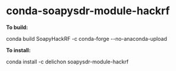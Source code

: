 # conda-soapysdr-module-hackrf

**To build:**

conda build SoapyHackRF -c conda-forge --no-anaconda-upload

**To install:**

conda install -c delichon soapysdr-module-hackrf 
